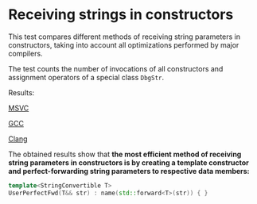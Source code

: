 # Receiving strings in constructors

This test compares different methods of receiving string parameters in constructors, taking into account all optimizations performed by major compilers.

The test counts the number of invocations of all constructors and assignment operators of a special class `DbgStr`.

Results:

[MSVC](msvc.txt) 

[GCC](gcc.txt)

[Clang](clang.txt)

The obtained results show that **the most efficient method of receiving string parameters in constructors is by creating a template constructor and perfect-forwarding string parameters to respective data members:**
```cpp
template<StringConvertible T>
UserPerfectFwd(T&& str) : name(std::forward<T>(str)) { }
```